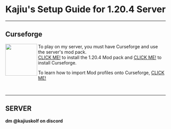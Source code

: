 <h1 align="center">Kajiu's Setup Guide for 1.20.4 Server</h1>

---

## Curseforge

<img align="left" src="https://static.wikia.nocookie.net/minecraft-esp/images/1/13/CurseForge_Logo.png/revision/latest?cb=20220808083438&path-prefix=es" width="100">

To play on my server, you must have Curseforge and use the server's mod pack.  
[CLICK ME!](https://github.com/Slided/tmobile/raw/refs/heads/currentmodpack/Kajiu's%20Fabric%20Server%20-%20CF%20Pack%201.20.4.zip) to install the 1.20.4 Mod pack and [CLICK ME!](https://download.curseforge.com) to install Curseforge.  

To learn how to import Mod profiles onto Curseforge, [CLICK ME!](https://example.com/import-guide)

<br clear="left"/>

---

## SERVER

**dm @kajiuskolf on discord**
